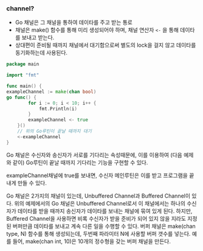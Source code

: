 ### channel?

- Go 채널은 그 채널을 통하여 데이타를 주고 받는 통로
- 채널은 make() 함수를 통해 미리 생성되어야 하며, 채널 연산자 `<-` 을 통해 데이타를 보내고 받는다.
- 상대편이 준비될 때까지 채널에서 대기함으로써 별도의 lock을 걸지 않고 데이타를 동기화하는데 사용된다.

```go
package main

import "fmt"

func main() {
exampleChannel := make(chan bool)
go func() {
        for i := 0; i < 10; i++ {
            fmt.Println(i)
        }
        exampleChannel <- true
    }()
    // 위의 Go루틴이 끝날 때까지 대기
    <-exampleChannel
}
```

Go 채널은 수신자와 송신자가 서로를 기다리는 속성때문에, 이를 이용하여 (다음 예제와 같이) Go루틴이 끝날 때까지 기다리는 기능을 구현할 수 있다.

exampleChannel채널에 true를 보내면, 수신자 메인루틴은 이를 받고 프로그램을 끝내게 만들 수 있다.

Go 채널은 2가지의 채널이 있는데, Unbuffered Channel과 Buffered Channel이 있다. 위의 예제에서의 Go 채널은 Unbuffered Channel로서 이 채널에서는 하나의 수신자가 데이타를 받을 때까지 송신자가 데이타를 보내는 채널에 묶여 있게 된다. 하지만, Buffered Channel을 사용하면 비록 수신자가 받을 준비가 되어 있지 않을 지라도 지정된 버퍼만큼 데이타를 보내고 계속 다른 일을 수행할 수 있다. 버퍼 채널은 make(chan type, N) 함수를 통해 생성되는데, 두번째 파라미터 N에 사용할 버퍼 갯수를 넣는다. 예를 들어, make(chan int, 10)은 10개의 정수형을 갖는 버퍼 채널을 만든다.
